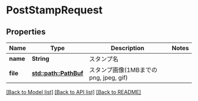 # PostStampRequest

## Properties

Name | Type | Description | Notes
------------ | ------------- | ------------- | -------------
**name** | **String** | スタンプ名 | 
**file** | [**std::path::PathBuf**](std::path::PathBuf.md) | スタンプ画像(1MBまでのpng, jpeg, gif) | 

[[Back to Model list]](../README.md#documentation-for-models) [[Back to API list]](../README.md#documentation-for-api-endpoints) [[Back to README]](../README.md)


